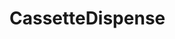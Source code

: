 #  CassetteDispense

<api-schema openapi-path="../../openapi.yaml" name="CassetteDispense"></api-schema>